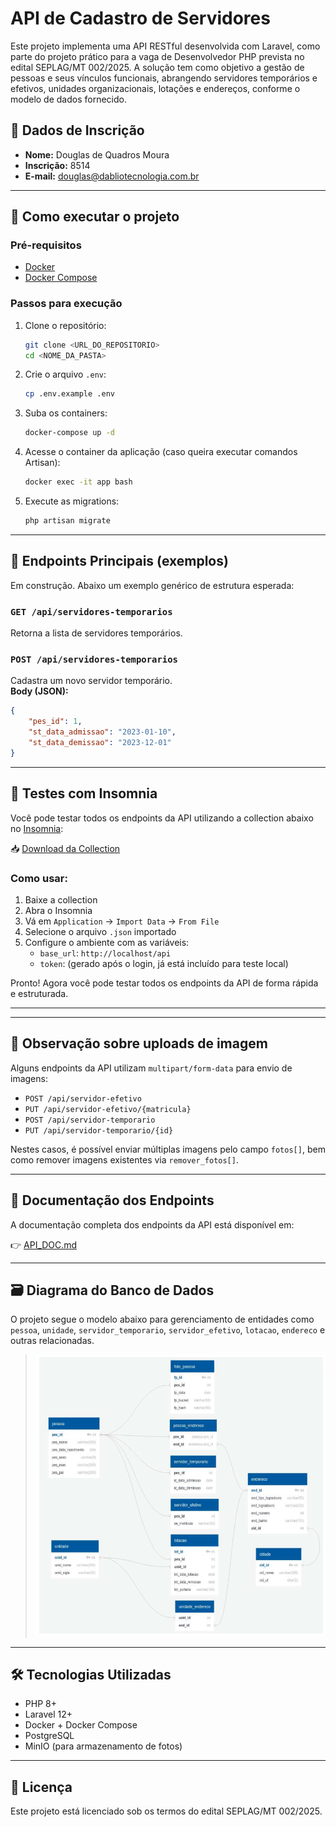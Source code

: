 # API de Cadastro de Servidores

Este projeto implementa uma API RESTful desenvolvida com Laravel, como parte do projeto prático para a vaga de Desenvolvedor PHP prevista no edital SEPLAG/MT 002/2025. A solução tem como objetivo a gestão de pessoas e seus vínculos funcionais, abrangendo servidores temporários e efetivos, unidades organizacionais, lotações e endereços, conforme o modelo de dados fornecido.

## 👤 Dados de Inscrição

-   **Nome:** Douglas de Quadros Moura
-   **Inscrição:** 8514
-   **E-mail:** douglas@dabliotecnologia.com.br

---

## 🚀 Como executar o projeto

### Pré-requisitos

-   [Docker](https://www.docker.com/)
-   [Docker Compose](https://docs.docker.com/compose/)

### Passos para execução

1. Clone o repositório:

    ```bash
    git clone <URL_DO_REPOSITORIO>
    cd <NOME_DA_PASTA>
    ```

2. Crie o arquivo `.env`:

    ```bash
    cp .env.example .env
    ```

3. Suba os containers:

    ```bash
    docker-compose up -d
    ```

4. Acesse o container da aplicação (caso queira executar comandos Artisan):

    ```bash
    docker exec -it app bash
    ```

5. Execute as migrations:
    ```bash
    php artisan migrate
    ```

---

## 🔌 Endpoints Principais (exemplos)

Em construção. Abaixo um exemplo genérico de estrutura esperada:

### `GET /api/servidores-temporarios`

Retorna a lista de servidores temporários.

### `POST /api/servidores-temporarios`

Cadastra um novo servidor temporário.  
**Body (JSON):**

```json
{
    "pes_id": 1,
    "st_data_admissao": "2023-01-10",
    "st_data_demissao": "2023-12-01"
}
```

---

## 🧪 Testes com Insomnia

Você pode testar todos os endpoints da API utilizando a collection abaixo no [Insomnia](https://insomnia.rest/):

📥 [Download da Collection](./docs/Insomnia_2025-04-01.json)

### Como usar:

1. Baixe a collection
2. Abra o Insomnia
3. Vá em `Application` → `Import Data` → `From File`
4. Selecione o arquivo `.json` importado
5. Configure o ambiente com as variáveis:
    - `base_url`: `http://localhost/api`
    - `token`: (gerado após o login, já está incluído para teste local)

Pronto! Agora você pode testar todos os endpoints da API de forma rápida e estruturada.

---

---

## 📎 Observação sobre uploads de imagem

Alguns endpoints da API utilizam `multipart/form-data` para envio de imagens:

-   `POST /api/servidor-efetivo`
-   `PUT /api/servidor-efetivo/{matricula}`
-   `POST /api/servidor-temporario`
-   `PUT /api/servidor-temporario/{id}`

Nestes casos, é possível enviar múltiplas imagens pelo campo `fotos[]`, bem como remover imagens existentes via `remover_fotos[]`.

---

## 📘 Documentação dos Endpoints

A documentação completa dos endpoints da API está disponível em:

👉 [API_DOC.md](./API_DOC.md)

---

## 🗃️ Diagrama do Banco de Dados

O projeto segue o modelo abaixo para gerenciamento de entidades como `pessoa`, `unidade`, `servidor_temporario`, `servidor_efetivo`, `lotacao`, `endereco` e outras relacionadas.

> ![Diagrama ER](./docs/diagrama.png)

---

## 🛠️ Tecnologias Utilizadas

-   PHP 8+
-   Laravel 12+
-   Docker + Docker Compose
-   PostgreSQL
-   MinIO (para armazenamento de fotos)

---

## 📄 Licença

Este projeto está licenciado sob os termos do edital SEPLAG/MT 002/2025.
